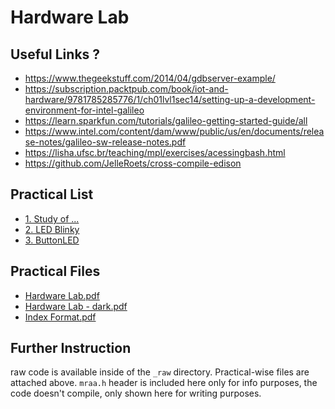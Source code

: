 # Hardware Lab

## Useful Links ?

- <https://www.thegeekstuff.com/2014/04/gdbserver-example/>
- <https://subscription.packtpub.com/book/iot-and-hardware/9781785285776/1/ch01lvl1sec14/setting-up-a-development-environment-for-intel-galileo>
- <https://learn.sparkfun.com/tutorials/galileo-getting-started-guide/all>
- <https://www.intel.com/content/dam/www/public/us/en/documents/release-notes/galileo-sw-release-notes.pdf>
- <https://lisha.ufsc.br/teaching/mpl/exercises/acessingbash.html>
- <https://github.com/JelleRoets/cross-compile-edison>

## Practical List

- [1. Study of ...](./Practical%201/README.md)
- [2. LED Blinky](./Practical%202/README.md)
- [3. ButtonLED](./Practical%203/README.md)

## Practical Files

- [Hardware Lab.pdf](./Hardware%20Lab.pdf)
- [Hardware Lab - dark.pdf](./Hardware%20Lab%20-%20dark.pdf)
- [Index Format.pdf](./Index%20Format.pdf)

## Further Instruction

raw code is available inside of the `_raw` directory.
Practical-wise files are attached above.
`mraa.h` header is included here only for info purposes, the code doesn't compile, only shown here for writing purposes.

